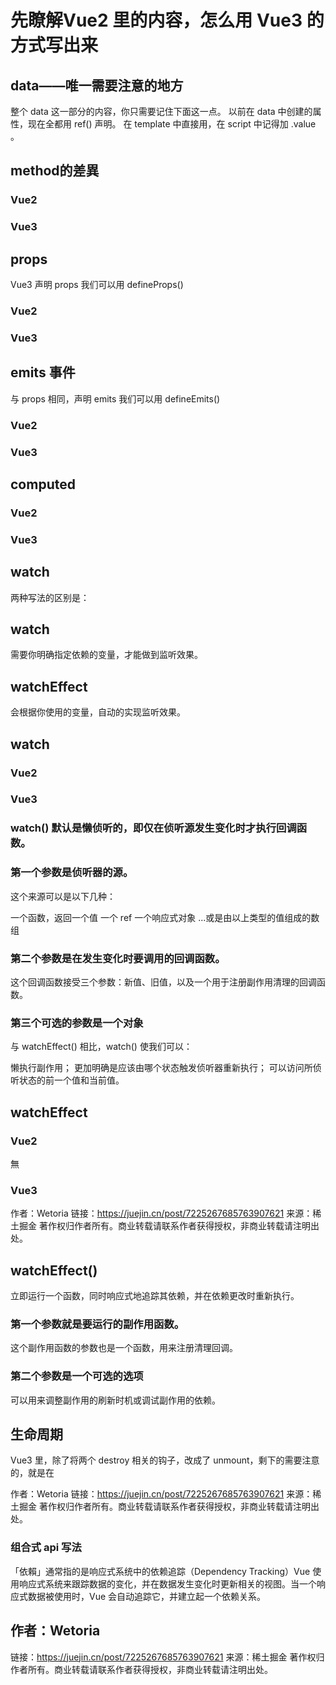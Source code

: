 # 先瞭解Vue2 里的内容，怎么用 Vue3 的方式写出来
## data——唯一需要注意的地方
整个 data 这一部分的内容，你只需要记住下面这一点。
以前在 data 中创建的属性，现在全都用 ref() 声明。
在 template 中直接用，在 script 中记得加 .value 。

## method的差異
### Vue2
<script>
export default {
  methods: {
    onClick() {
      console.log('clicked')
    },
  },
}
</script>

### Vue3
<script setup>

// 注意这部分
const onClick = () => {
  console.log('clicked')
}
</script>

## props
Vue3 声明 props 我们可以用 defineProps()
### Vue2
<script>
export default {
  props: {
    foo: String,
  },
  created() {
    console.log(this.foo);
  },
}
</script>
### Vue3
<script setup>

// 注意这里  直接將props變成一個常數變數，以物件模式呈現
const props = defineProps({
  foo: String
})

// 在 script 标签里使用
console.log(props.foo)
</script>

## emits 事件
与 props 相同，声明 emits 我们可以用 defineEmits()
### Vue2
<script>
export default {

  emits: ['click'], // 注意这里
  methods: {
    onClick() {
      this.$emit('click'); // 注意这里
    },
  },
 
}
</script>
### Vue3
<script setup>
// 注意这里
const emit = defineEmits(['click']);  //用[]括起來，並用''單引號列為字串

const onClick = () => {
  emit('click') // 注意这里  用()加上''單引號
}
</script>

## computed
### Vue2
<script>
export default {
  data() {
    return {
      value: 'this is a value',
    };
  },
  computed: {
    reversedValue() {
      return value
        .split('').reverse().join('');
    },
  },
}
</script>

### Vue3
<script setup>
import {ref, computed} from 'vue'
const value = ref('this is a value')

// 注意这里  也是用const來宣稱變數，用箭頭函式來運行
const reversedValue = computed(() => {
  // 使用 ref 需要 .value
  return value.value
    .split('').reverse().join('');
})

</script>

## watch
两种写法的区别是：
## watch 
需要你明确指定依赖的变量，才能做到监听效果。

## watchEffect 
会根据你使用的变量，自动的实现监听效果。

## watch
### Vue2
<template>
  <div>{{ count }}</div>
  <div>{{ anotherCount }}</div>
  <button @click="onClick">
    增加 1
  </button>
</template>

<script>
export default {
  data() {
    return {  
      count: 1,
      anotherCount: 0,
    };
  },
  methods: {
    onClick() {
      this.count += 1;
    },
  },
  watch: {
    count(newValue) {
      this.anotherCount = newValue - 1;
    },
  },
}
</script>

### Vue3
<template>
  <div>{{ count }}</div>
  <div>{{ anotherCount }}</div>
  <button @click="onClick">
    增加 1
  </button>
</template>

<script setup>
import { ref, watch } from 'vue';

const count = ref(1);
const onClick = () => {
  count.value += 1;
};

const anotherCount = ref(0);

// 注意这里
// 需要在这里，
// 明确指定依赖的是 count 这个变量
watch(count, (newValue) => {
  anotherCount.value = newValue - 1;
})

</script>
### watch() 默认是懒侦听的，即仅在侦听源发生变化时才执行回调函数。

### 第一个参数是侦听器的源。
这个来源可以是以下几种：

一个函数，返回一个值
一个 ref
一个响应式对象
...或是由以上类型的值组成的数组
### 第二个参数是在发生变化时要调用的回调函数。
这个回调函数接受三个参数：新值、旧值，以及一个用于注册副作用清理的回调函数。
### 第三个可选的参数是一个对象

与 watchEffect() 相比，watch() 使我们可以：

懒执行副作用；
更加明确是应该由哪个状态触发侦听器重新执行；
可以访问所侦听状态的前一个值和当前值。
## watchEffect
### Vue2
無

### Vue3
<template>
  <div>{{ count }}</div>
  <div>{{ anotherCount }}</div>
  <button @click="onClick">
    增加 1
  </button>
</template>

<script setup>
import { ref, watchEffect } from 'vue';

const count = ref(1);
const onClick = () => {
  count.value += 1;
};

const anotherCount = ref(0);

// 注意这里
watchEffect(() => {
  // 会自动根据 count.value 的变化，
  // 触发下面的操作
  anotherCount.value = count.value - 1;
})

</script>

作者：Wetoria
链接：https://juejin.cn/post/7225267685763907621
来源：稀土掘金
著作权归作者所有。商业转载请联系作者获得授权，非商业转载请注明出处。


## watchEffect()​
立即运行一个函数，同时响应式地追踪其依赖，并在依赖更改时重新执行。
### 第一个参数就是要运行的副作用函数。
这个副作用函数的参数也是一个函数，用来注册清理回调。
### 第二个参数是一个可选的选项
可以用来调整副作用的刷新时机或调试副作用的依赖。


## 生命周期
Vue3 里，除了将两个 destroy 相关的钩子，改成了 unmount，剩下的需要注意的，就是在 <script setup> 中，不能使用 beforeCreate 和 created 两个钩子。
###  setup 里，用 on 开头
如果你熟悉相关的生命周期，只需要记得在 setup 里，用 on 开头，加上大写首字母就行。
### 选项式 api 写法
<template>
  <div></div>
</template>

<script>
export default {
  beforeCreate() {},
  created() {},
  
  beforeMount() {},
  mounted() {},
  
  beforeUpdate() {},
  updated() {},
  
  // Vue2 里叫 beforeDestroy
  beforeUnmount() {},
  // Vue2 里叫 destroyed
  unmounted() {},
  
  // 其他钩子不常用，所以不列了。
}
</script>

作者：Wetoria
链接：https://juejin.cn/post/7225267685763907621
来源：稀土掘金
著作权归作者所有。商业转载请联系作者获得授权，非商业转载请注明出处。

### 组合式 api 写法
<template>
  <div></div>
</template>


<script setup>
import {
  onBeforeMount,
  onMounted,

  onBeforeUpdate,
  onUpdated,

  onBeforeUnmount,
  onUnmounted,
} from 'vue'

onBeforeMount(() => {})
onMounted(() => {})

onBeforeUpdate(() => {})
onUpdated(() => {})

onBeforeUnmount(() => {})
onUnmounted(() => {})
</script>







「依賴」通常指的是响应式系统中的依赖追踪（Dependency Tracking）Vue 使用响应式系统来跟踪数据的变化，并在数据发生变化时更新相关的视图。当一个响应式数据被使用时，Vue 会自动追踪它，并建立起一个依赖关系。


## 作者：Wetoria
链接：https://juejin.cn/post/7225267685763907621
来源：稀土掘金
著作权归作者所有。商业转载请联系作者获得授权，非商业转载请注明出处。
